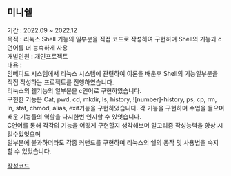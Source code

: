 ## 미니쉘 
기간 : 2022.09 ~ 2022.12  
목적 : 리눅스 Shell 기능의 일부분을 직접 코드로 작성하여 구현하며 Shell의 기능과 c언어를 더 능숙하게 사용  
개발인원 : 개인프로젝트  
내용 :  
임베디드 시스템에서 리눅스 시스템에 관련하여 이론을 배운후 Shell의 기능일부분을 직접 작성하는 프로젝트를 진행하였습니다.  
리눅스의 쉘기능의 일부분을 c언어로 구현하였습니다.  
구현한 기능은 Cat, pwd, cd, mkdir, ls, history, ![number]-history, ps, cp, rm, ln, stat, chmod, alias, exit기능을 구현하였습니다.
각 기능을 구현하며 수업을 들으며 배운 기능들의 역할을 다시한번 인지할 수 있엇습니다.  
C언어를 통해 각각의 기능을 어떻게 구현할지 생각해보며 알고리즘 작성능력을 향상 시킬수있엇으며  
일부분에 불과하더라도 각종 커맨드를 구현하며 리눅스의 쉘의 동작 및 사용법을 숙지 할 수 있었습니다.  

[작성코드](https://github.com/makeonwoo/MyPortfolio/blob/main/Mini-Shell/minishell%20.c)
